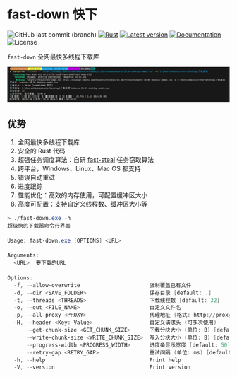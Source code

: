 # fast-down 快下

![GitHub last commit (branch)](https://img.shields.io/github/last-commit/share121/fast-down/main)
[![Rust](https://github.com/share121/fast-down/workflows/Test/badge.svg)](https://github.com/share121/fast-down/actions)
[![Latest version](https://img.shields.io/crates/v/fast-down.svg)](https://crates.io/crates/fast-down)
[![Documentation](https://docs.rs/fast-down/badge.svg)](https://docs.rs/fast-down)
![License](https://img.shields.io/crates/l/fast-down.svg)

`fast-down` 全网最快多线程下载库

![cli界面](cli.png)

## 优势

1. 全网最快多线程下载库
2. 安全的 Rust 代码
3. 超强任务调度算法：自研 [fast-steal](https://github.com/share121/fast-steal) 任务窃取算法
4. 跨平台，Windows、Linux、Mac OS 都支持
5. 错误自动重试
6. 进度跟踪
7. 性能优化：高效的内存使用，可配置缓冲区大小
8. 高度可配置：支持自定义线程数、缓冲区大小等

```powershell
> ./fast-down.exe -h
超级快的下载器命令行界面

Usage: fast-down.exe [OPTIONS] <URL>

Arguments:
  <URL>  要下载的URL

Options:
  -f, --allow-overwrite                      强制覆盖已有文件
  -d, --dir <SAVE_FOLDER>                    保存目录 [default: .]
  -t, --threads <THREADS>                    下载线程数 [default: 32]
  -o, --out <FILE_NAME>                      自定义文件名
  -p, --all-proxy <PROXY>                    代理地址 (格式: http://proxy:port 或 socks5://proxy:port)
  -H, --header <Key: Value>                  自定义请求头 (可多次使用)
      --get-chunk-size <GET_CHUNK_SIZE>      下载分块大小 (单位: B) [default: 8192]
      --write-chunk-size <WRITE_CHUNK_SIZE>  写入分块大小 (单位: B) [default: 8388608]
      --progress-width <PROGRESS_WIDTH>      进度条显示宽度 [default: 50]
      --retry-gap <RETRY_GAP>                重试间隔 (单位: ms) [default: 500]
  -h, --help                                 Print help
  -V, --version                              Print version
```
